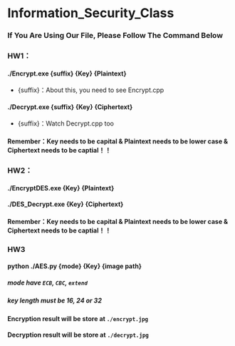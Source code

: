 # Information_Security_Class

### If You Are Using Our File, Please Follow The Command Below

### HW1：
#### ./Encrypt.exe {suffix} {Key} {Plaintext}
* {suffix}：About this, you need to see Encrypt.cpp

#### ./Decrypt.exe {suffix} {Key} {Ciphertext}
* {suffix}：Watch Decrypt.cpp too

#### **Remember：Key needs to be capital & Plaintext needs to be lower case & Ciphertext needs to be captial！！**

### HW2：
#### ./EncryptDES.exe {Key} {Plaintext}

#### ./DES_Decrypt.exe {Key} {Ciphertext}

#### **Remember：Key needs to be capital & Plaintext needs to be lower case & Ciphertext needs to be captial！！**

### HW3
#### python ./AES.py {mode} {Key} {image path}
##### mode have `ECB`, `CBC`, `extend`
##### key length must be 16, 24 or 32
#### Encryption result will be store at `./encrypt.jpg`
#### Decryption result will be store at `./decrypt.jpg`